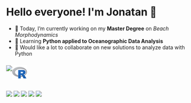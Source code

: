 # Hello everyone! I'm Jonatan 👋

- 🔭 Today, I’m currently working on my **Master Degree** on *Beach Morphodynamics*  
- 🌱 Learning **Python applied to Oceanographic Data Analysis**
- 👯 Would like a lot to collaborate on new solutions to analyze data with Python
###

<img src='https://engenharia360.com/wp-content/uploads/2019/04/python-engenharia360-3-1024x512.png' align='left' height=40> <img src="https://github.com/devicons/devicon/blob/2ae2a900d2f041da66e950e4d48052658d850630/icons/r/r-original.svg" align='center' height=40 width=40>
##
<a href = "mailto:nasc.jonatan@gmail.com"><img src='https://img.shields.io/badge/Gmail-D14836?style=for-the-badge&logo=gmail&logoColor=white'></a>
<a href = "https://www.linkedin.com/in/jonatan-nascimento/"><img src='https://img.shields.io/badge/LinkedIn-0077B5?style=for-the-badge&logo=linkedin&logoColor=white'></a>
<a href = "https://www.reddit.com/user/jonatanrik"><img src='https://img.shields.io/badge/Reddit-FF4500?style=for-the-badge&logo=reddit&logoColor=white'></a>
<a href = "https://discordapp.com/users/257280553915645954"><img src='https://img.shields.io/badge/Discord-7289DA?style=for-the-badge&logo=discord&logoColor=white'></a> <a href = "https://www.instagram.com/jonatanrik/"><img src='https://img.shields.io/badge/Instagram-E4405F?style=for-the-badge&logo=instagram&logoColor=white'></a>

